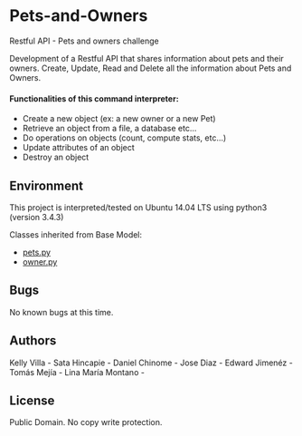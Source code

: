 # Pets-and-Owners
Restful API - Pets and owners challenge

Development of a Restful API that shares information about pets and their owners. Create, Update, Read and Delete all the information about Pets and Owners.

#### Functionalities of this command interpreter:
* Create a new object (ex: a new owner or a new Pet)
* Retrieve an object from a file, a database etc...
* Do operations on objects (count, compute stats, etc...)
* Update attributes of an object
* Destroy an object

## Environment
This project is interpreted/tested on Ubuntu 14.04 LTS using python3 (version 3.4.3)

Classes inherited from Base Model:
* [pets.py](/models/pets.py)
* [owner.py](/models/owner.py)


## Bugs
No known bugs at this time. 

## Authors
Kelly Villa -
Sata Hincapie -
Daniel Chinome -
Jose Diaz -
Edward Jimenéz -
Tomás Mejía - 
Lina María Montano -

## License
Public Domain. No copy write protection. 